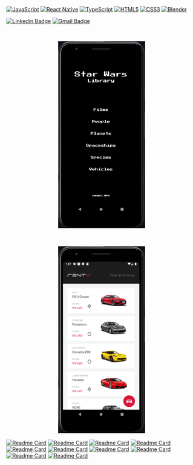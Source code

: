[![JavaScript](https://img.shields.io/badge/javascript-%23323330.svg?style=for-the-badge&logo=javascript&logoColor=white&color=0d1117)](https://github.com/ClaytonPhilippe/rentx)
[![React Native](https://img.shields.io/badge/react_native-%2320232a.svg?style=for-the-badge&logo=react&logoColor=white&color=0d1117)](https://github.com/ClaytonPhilippe/gofinances)
[![TypeScript](https://img.shields.io/badge/typescript-%23007ACC.svg?style=for-the-badge&logo=typescript&logoColor=white&color=0d1117)](https://github.com/ClaytonPhilippe/star-wars-mobile-library)
[![HTML5](https://img.shields.io/badge/html5-%23E34F26.svg?style=for-the-badge&logo=html5&logoColor=white&color=0d1117)](https://github.com/ClaytonPhilippe/appCurriculo)
[![CSS3](https://img.shields.io/badge/css3-%231572B6.svg?style=for-the-badge&logo=css3&logoColor=white&color=0d1117)](https://github.com/ClaytonPhilippe/Numero-aleatorio)
[![Blender](https://img.shields.io/badge/blender-%23F5792A.svg?style=for-the-badge&logo=blender&logoColor=white&color=0d1117)](https://github.com/ClaytonPhilippe/snake-game)


[![Linkedin Badge](https://img.shields.io/badge/-Linkedin-0d1117?style=flat-square&logo=Linkedin&logoColor=white&link=https://www.linkedin.com/in/claytonphilippe/)](https://www.linkedin.com/in/claytonphilippe/)
[![Gmail Badge](https://img.shields.io/badge/-claytonphilippe%40gmail.com-0d1117?style=flat-square&logo=Gmail&logoColor=white&link=mailto:claytonphilippe@gmail.com)](mailto:claytonphilippe@gmail.com)





<!--<h3>Olá, sou Clayton👋</h3>
<h3>Bem-vindo ao meu perfil!</h3>

🚀 Meu foco em programar reside em sonhar com ideias impactantes e torná-las realidade! 
Estusiasta por desenvolvimento Mobile, e também sou artista 3D.
🎨Para conhecer meus projetos 3D: [acesse meu site.](https://www.artstation.com/claytonphilippe)

<br/>
<div align="center"><h3> :iphone:Projetos </h3></div>
-->

<br/>
<p align="center" >
 <a href="https://github.com/ClaytonPhilippe/star-wars-mobile-library">
  <img src="https://github.com/ClaytonPhilippe/ClaytonPhilippe/blob/main/image/SWMobileLibray.png" width="230" />
</a>
</p>

<br/>

<p align="center" >
  <a href="https://github.com/ClaytonPhilippe/rentx">
    <img src="https://github.com/ClaytonPhilippe/ClaytonPhilippe/blob/main/image/rentx.png" width="230" />
  </a>
</p>



[![Readme Card](https://github-readme-stats.vercel.app/api/pin/?username=ClaytonPhilippe&repo=star-wars-mobile-library&theme=dark&hide_border=false&bg_color=0d1117&icon_color=ffffff)](https://github.com/ClaytonPhilippe/star-wars-mobile-library)
[![Readme Card](https://github-readme-stats.vercel.app/api/pin/?username=ClaytonPhilippe&repo=rentx&theme=dark&hide_border=false&bg_color=0d1117&icon_color=ffffff)](https://github.com/ClaytonPhilippe/rentx)
[![Readme Card](https://github-readme-stats.vercel.app/api/pin/?username=ClaytonPhilippe&repo=gofinances&theme=dark&hide_border=false&bg_color=0d1117&icon_color=ffffff)](https://github.com/ClaytonPhilippe/gofinances)
[![Readme Card](https://github-readme-stats.vercel.app/api/pin/?username=ClaytonPhilippe&repo=appCurriculo&theme=dark&hide_border=false&bg_color=0d1117&icon_color=ffffff)](https://github.com/ClaytonPhilippe/appCurriculo)
[![Readme Card](https://github-readme-stats.vercel.app/api/pin/?username=ClaytonPhilippe&repo=Numero-aleatorio&theme=dark&hide_border=false&bg_color=0d1117&icon_color=ffffff)](https://github.com/ClaytonPhilippe/Numero-aleatorio)
[![Readme Card](https://github-readme-stats.vercel.app/api/pin/?username=ClaytonPhilippe&repo=snake-game&theme=dark&hide_border=false&bg_color=0d1117&icon_color=ffffff)](https://github.com/ClaytonPhilippe/snake-game)
[![Readme Card](https://github-readme-stats.vercel.app/api/pin/?username=ClaytonPhilippe&repo=My-Skills&theme=dark&hide_border=false&bg_color=0d1117&icon_color=ffffff)](https://github.com/ClaytonPhilippe/My-Skills)
[![Readme Card](https://github-readme-stats.vercel.app/api/pin/?username=ClaytonPhilippe&repo=Projeto-Clone-Spotify&theme=dark&hide_border=false&bg_color=0d1117&icon_color=ffffff)](https://github.com/ClaytonPhilippe/Projeto-Clone-Spotify)
[![Readme Card](https://github-readme-stats.vercel.app/api/pin/?username=ClaytonPhilippe&repo=verificador-de-idade&theme=dark&hide_border=false&bg_color=0d1117&icon_color=ffffff)](https://github.com/ClaytonPhilippe/verificador-de-idade)
[![Readme Card](https://github-readme-stats.vercel.app/api/pin/?username=ClaytonPhilippe&repo=hora-do-dia&theme=dark&hide_border=false&bg_color=0d1117&icon_color=ffffff)](https://github.com/ClaytonPhilippe/hora-do-dia)
